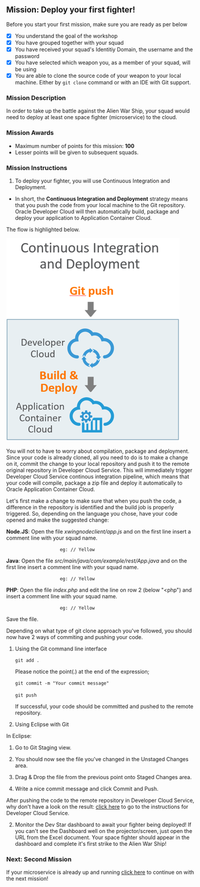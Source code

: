 ## Mission: Deploy your first fighter! ##

Before you start your first mission, make sure you are ready as per below

- [x] You understand the goal of the workshop
- [x] You have grouped together with your squad
- [x] You have received your squad's Identitiy Domain, the username and the password
- [x] You have selected which weapon you, as a member of your squad, will be using
- [x] You are able to clone the source code of your weapon to your local machine. Either by ```git clone``` command or with an IDE with Git support.

### Mission Description ###

In order to take up the battle against the Alien War Ship, your squad would need to deploy at least one space fighter (microservice) to the cloud.

### Mission Awards ###

- Maximum number of points for this mission: **100**
- Lesser points will be given to subsequent squads.

### Mission Instructions ###

1. To deploy your fighter, you will use Continuous Integration and Deployment.
+ In short, the **Continuous Integration and Deployment** strategy means that you push the code from your local machine to the Git repository. Oracle Developer Cloud will then automatically build, package and deploy your application to Application Container Cloud. 

The flow is highlighted below.

[![Continuous](../cicd.png)](deploy.md) 

You will not to have to worry about compilation, package and deployment.
Since your code is already cloned, all you need to do is to make a change on it, commit the change to your local repository and push it to the remote original repository in Developer Cloud Service. This will immediately trigger Developer Cloud Service continous integration pipeline, which means that your code will compile, package a zip file and deploy it automatically to Oracle Application Container Cloud.

Let's first make a change to make sure that when you push the code, a difference in the repository is identified and the build job is properly triggered.
So, depending on the language you chose, have your code opened and make the suggested change:

 **Node.JS**: Open the file *xwingnodeclient/app.js* and on the first line insert a comment line with your squad name.

                        eg: // Yellow

 **Java**: Open the file *src/main/java/com/example/rest/App.java* and on the first line insert a comment line with your squad name.

                        eg: // Yellow

 **PHP**: Open the file *index.php* and edit the line on row 2 (below "<php") and insert a comment line with your squad name.

                        eg: // Yellow
<!--
+ Ruby: Ruby and bundler gem installed

 **Ruby**: Open the file *xwingrubyclient/app.rb* and on the first line insert a comment line with your squad name.

                        eg: # Yellow
-->
Save the file.

Depending on what type of git clone approach you've followed, you should now have 2 ways of commiting and pushing your code.

1. Using the Git command line interface

       git add .

   Please notice the point(.) at the end of the expression;

       git commit -m "Your commit message"

       git push

   If successful, your code should be committed and pushed to the remote repository.


2. Using Eclipse with Git

  In Eclipse:
  1. Go to Git Staging view.

  2. You should now see the file you've changed in the Unstaged Changes area.

  3. Drag & Drop the file from the previous point onto Staged Changes area.

  4. Write a nice commit message and click Commit and Push.

After pushing the code to the remote repository in Developer Cloud Service, why don't have a look on the result:
[click here](..deployment//devcs.md) to go to the instructions for Developer Cloud Service.

2. Monitor the Dev Star dashboard to await your fighter being deployed! If you can't see the Dashboard well on the projector/screen, just open the URL from the Excel document. Your space fighter should appear in the dashboard and complete it's first strike to the Alien War Ship!

### Next: Second Mission ###

If your microservice is already up and running [click here](scale.md) to continue on with the next mission!
